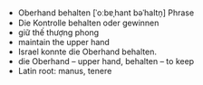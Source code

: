 - Oberhand behalten	[ˈoːbɐˌhant bəˈhaltn̩]	Phrase
- Die Kontrolle behalten oder gewinnen
- giữ thế thượng phong
- maintain the upper hand
- Israel konnte die Oberhand behalten.
- die Oberhand – upper hand, behalten – to keep	
- Latin root: manus, tenere